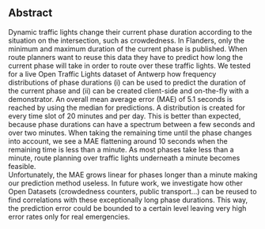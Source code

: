 ## Abstract
Dynamic traffic lights change their current phase duration according to the situation on the intersection, such as crowdedness. In Flanders, only the minimum and maximum duration of the current phase is published. When route planners want to reuse this data they have to predict how long the current phase will take in order to route over these traffic lights. 
We tested for a live Open Traffic Lights dataset of Antwerp how frequency distributions of phase durations (i) can be used to predict the duration of the current phase and (ii) can be created client-side and on-the-fly with a demonstrator.
An overall mean average error (MAE) of 5.1 seconds is reached by using the median for predictions. A distribution is created for every time slot of 20 minutes and per day. This is better than expected, because phase durations can have a spectrum between a few seconds and over two minutes.
When taking the remaining time until the phase changes into account, we see a MAE flattening around 10 seconds when the remaining time is less than a minute. As most phases take less than a minute, route planning over traffic lights underneath a minute becomes feasible.  
Unfortunately, the MAE grows linear for phases longer than a minute making our prediction method useless. 
In future work, we investigate how other Open Datasets (crowdedness counters, public transport...) can be reused to find correlations with these exceptionally long phase durations. This way, the prediction error could be bounded to a certain level leaving very high error rates only for real emergencies.